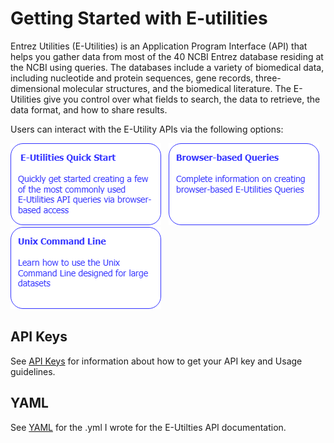 # Getting Started with E-utilities

Entrez Utilities (E-Utilities) is an Application Program Interface (API) that helps you gather data from most of the 40 NCBI Entrez database residing at the NCBI using queries. The databases include a variety of biomedical data, including nucleotide and protein sequences, gene records, three-dimensional molecular structures, and the biomedical literature.  The E-Utilities give you control over what fields to search, the data to retrieve, the data format, and how to share results. 

Users can interact with the E-Utility APIs via the following options:

[![E-Utilities Quick Start](access/images/quickstart.png)](./access/quickstart.md) &nbsp;    [![Browser-based Entrez API Queries](access/images/browser-based-queries.png)](./access/browser.md) &nbsp;[![Unix Command Line](access/images/unix-command-line.png)](./access/commandline.md)



## API Keys

See [API Keys](https://github.com/jenpetsmit/eutilities/blob/main/access/api_key.md) for information about how to get your API key and Usage guidelines.

## YAML

See [YAML](./eutils/yml.md) for the .yml I wrote for the E-Utilties API documentation.






